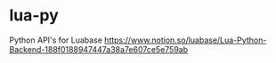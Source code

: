 # lua-py
Python API's for Luabase
https://www.notion.so/luabase/Lua-Python-Backend-188f0188947447a38a7e607ce5e759ab

